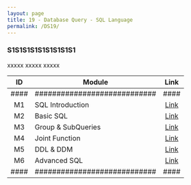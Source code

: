 ```yaml
---
layout: page
title: 19 - Database Query - SQL Language
permalink: /DS19/
---
```


<h3>S1S1S1S1S1S1S1S1S1</h3>

xxxxx xxxxx xxxxx

| ID | Module                     |Link|
|:--:|----------------------------|:--:|
|####|############################|####|
| M1 | SQL Introduction           |[Link](/03-MSDS-Courses/MSDS17/M1/)|
| M2 | Basic SQL                  |[Link](/03-MSDS-Courses/MSDS17/M2/)|
| M3 | Group & SubQueries         |[Link](/03-MSDS-Courses/MSDS17/M3/)|
| M4 | Joint Function             |[Link](/03-MSDS-Courses/MSDS17/M4/)|
| M5 | DDL & DDM                  |[Link](/03-MSDS-Courses/MSDS17/M5/)|
| M6 | Advanced SQL               |[Link](/03-MSDS-Courses/MSDS17/M6/)|
|####|############################|####|

